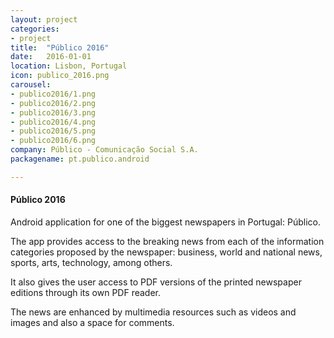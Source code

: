 ```yaml
---
layout: project
categories:
- project
title:  "Público 2016"
date:   2016-01-01
location: Lisbon, Portugal
icon: publico_2016.png
carousel:
- publico2016/1.png
- publico2016/2.png
- publico2016/3.png
- publico2016/4.png
- publico2016/5.png
- publico2016/6.png
company: Público - Comunicação Social S.A.
packagename: pt.publico.android

---
```

#### Público 2016

Android application for one of the biggest newspapers in Portugal: Público.  

The app provides access to the breaking news from each of the information categories
proposed by the newspaper: business, world and national news, sports, arts, technology,
among others.  

It also gives the user access to PDF versions of the printed newspaper editions through
its own PDF reader.  

The news are enhanced by multimedia resources such as videos and images and also a
space for comments.
